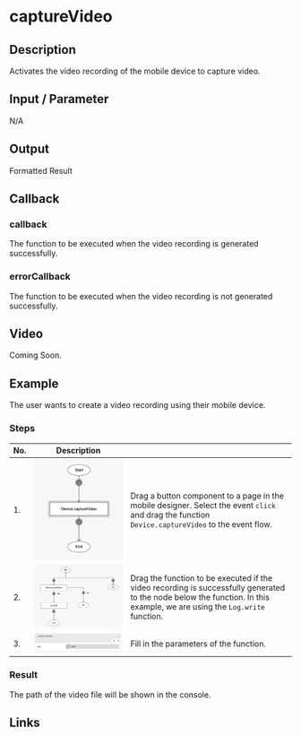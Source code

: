 # captureVideo

## Description

Activates the video recording of the mobile device to capture video.

## Input / Parameter

N/A

## Output

Formatted Result

## Callback

### callback

The function to be executed when the video recording is generated successfully.

### errorCallback

The function to be executed when the video recording is not generated successfully.

## Video

Coming Soon.

<!-- Format: [![Video]({image-path})]({url-link}) -->

## Example

The user wants to create a video recording using their mobile device.

<!-- Share a scenario, like a user requirements. -->

### Steps

| No. | Description |  |
| ------ | ------ | ------ |
| 1. | ![](./captureVideo-step-1.png) | Drag a button component to a page in the mobile designer. Select the event `click` and drag the function `Device.captureVideo` to the event flow. |
| 2. | ![](./captureVideo-step-2.png) | Drag the function to be executed if the video recording is successfully generated to the node below the function. In this example, we are using the `Log.write` function. |
| 3. | ![](./captureVideo-step-3.png) | Fill in the parameters of the function. |

<!-- Show the steps and share some screenshots.

1. .....

Format: ![]({image-path}) -->

### Result

The path of the video file will be shown in the console.

<!-- Explain the output.

Format: ![]({image-path}) -->

## Links
